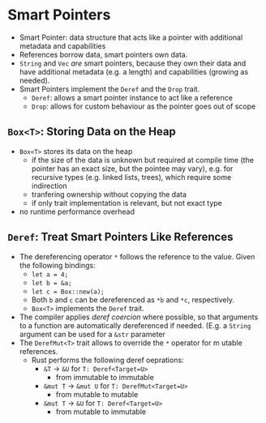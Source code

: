 # Smart Pointers

- Smart Pointer: data structure that acts like a pointer with additional
  metadata and capabilities
- References borrow data, smart pointers own data.
- `String` and `Vec` _are_ smart pointers, because they own their data and have
  additional metadata (e.g. a length) and capabilities (growing as needed).
- Smart Pointers implement the `Deref` and the `Drop` trait.
    - `Deref`: allows a smart pointer instance to act like a reference
    - `Drop`: allows for custom behaviour as the pointer goes out of scope

## `Box<T>`: Storing Data on the Heap

- `Box<T>` stores its data on the heap
    - if the size of the data is unknown but required at compile time (the
      pointer has an exact size, but the pointee may vary), e.g. for recursive
      types (e.g. linked lists, trees), which require some indirection
    - tranfering ownership without copying the data
    - if only trait implementation is relevant, but not exact type
- no runtime performance overhead

## `Deref`: Treat Smart Pointers Like References

- The dereferencing operator `*` follows the reference to the value. Given the
  following bindings:
    - `let a = 4;`
    - `let b = &a;`
    - `let c = Box::new(a);`
    - Both `b` and `c` can be dereferenced as `*b` and `*c`, respectively.
    - `Box<T>` implements the `Deref` trait.
- The compiler applies _deref coercion_ where possible, so that arguments to a
  function are automatically dereferenced if needed. (E.g. a `String` argument
  can be used for a `&str` parameter
- The `DerefMut<T>` trait allows to override the `*` operator for m utable
  references.
    - Rust performs the following deref oeprations:
        - `&T` -> `&U` for `T: Deref<Target=U>`
            - from immutable to immutable
        - `&mut T` -> `&mut U` for `T: DerefMut<Target=U>`
            - from mutable to mutable
        - `&mut T` -> `&U` for `T: Deref<Target=U>`
            - from mutable to immutable
